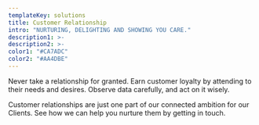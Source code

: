 ```yaml
---
templateKey: solutions
title: Customer Relationship
intro: "NURTURING, DELIGHTING AND SHOWING YOU CARE."
description1: >-
description2: >-
color1: "#CA7ADC"
color2: "#AA4DBE"
---
```


<column large="5">
    <p>
      Never take a relationship for granted. Earn <gatsbylink to="/?solution=customer-loyalty">customer loyalty</gatsbylink> by attending to
      their needs and desires. Observe data carefully, and act on it wisely.
    </p>
</column>
<column large="5">
  <p>
    Customer relationships are just one part of our connected ambition for our
    Clients. See how we can help you nurture them by getting in touch.
  </p>
</column>
